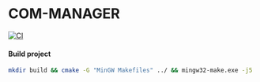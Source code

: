 # COM-MANAGER

[![CI](https://github.com/DmitriyMosk/com-port-manager/actions/workflows/main.yml/badge.svg)](https://github.com/DmitriyMosk/com-port-manager/actions/workflows/main.yml)

#### Build project
```sh
mkdir build && cmake -G "MinGW Makefiles" ../ && mingw32-make.exe -j5
```

